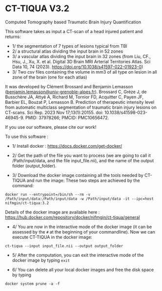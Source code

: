 # CT-TIQUA V3.2

Computed Tomography based Traumatic Brain Injury Quantification

This software takes as input a CT-scan of a head injured patient and returns: 
* 1/ the segmentation of 7 types of lesions typical from TBI
* 2/ a structural atlas dividing the input brain in 52 zones
* 3/ a vascular atlas dividing the input brain in 32 zones (from Liu, CF., Hsu, J., Xu, X. et al. Digital 3D Brain MRI Arterial Territories Atlas. Sci Data 10, 74 (2023). https://doi.org/10.1038/s41597-022-01923-0)
* 3/ Two csv files containing the volume in mm3 of all type on lesion in all zone of the brain (one for each atlas)
 
It was developed by Clément Brossard and Benjamin Lemasson (benjamin.lemasson@univ-grenoble-alpes.fr). 
Brossard C, Grèze J, de Busschère JA, Attyé A, Richard M, Tornior FD, Acquitter C, Payen JF, Barbier EL, Bouzat P, Lemasson B. 
Prediction of therapeutic intensity level from automatic multiclass segmentation of traumatic brain injury lesions on CT-scans. 
Sci Rep. 2023 Nov 17;13(1):20155. doi: 10.1038/s41598-023-46945-9. PMID: 37978266; PMCID: PMC10656472.

If you use our software, please cite our work! 

To use this software :
* 1/ Install docker : https://docs.docker.com/get-docker/

* 2/ Get the path of the file you want to process (we are going to call it /Path/input/data, and the file input_file.nii), and the name of the output folder (output_folder).

* 3/ Download the docker image containing all the tools needed by CT-TIQUA and run the image:
These two steps are achieved by the command:

`docker run --entrypoint=/bin/sh --rm -v /Path/input/data:/Path/input/data -w /Path/input/data -it --ipc=host nifmgin/ct-tiqua:3.2`

Details of the docker image are available here : https://hub.docker.com/repository/docker/nifmgin/ct-tiqua/general

* 4/ You are now in the interactive mode of the docker image (it can be assessed by the `#` at the beginning of your commandline). Now we can execute CT-TIQUA in the docker image:

`ct-tiqua --input input_file.nii --output output_folder`

* 5/ After the computation, you can exit the interactive mode of the docker image by typing `exit`

* 6/ You can delete all your local docker images and free the disk space by typing

`docker system prune -a -f`
